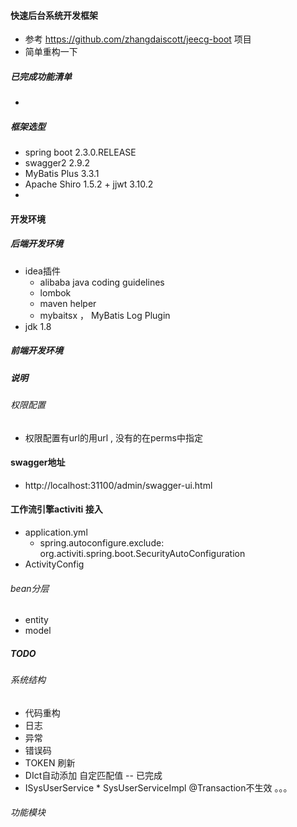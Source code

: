 ####  快速后台系统开发框架
*  参考 https://github.com/zhangdaiscott/jeecg-boot 项目
*  简单重构一下

#####  已完成功能清单
*   


#####  框架选型
*   spring boot 2.3.0.RELEASE
*   swagger2  2.9.2 
*   MyBatis Plus 3.3.1 
*   Apache Shiro 1.5.2  + jjwt 3.10.2
*   


#### 开发环境
#####  后端开发环境
* idea插件
  * alibaba  java coding guidelines
  * lombok
  * maven helper
  * mybaitsx ， MyBatis Log Plugin 
* jdk 1.8 

#####  前端开发环境

##### 说明
######  权限配置
*  权限配置有url的用url , 没有的在perms中指定

####  swagger地址
* http://localhost:31100/admin/swagger-ui.html

#### 工作流引擎activiti 接入
* application.yml 
  * spring.autoconfigure.exclude: org.activiti.spring.boot.SecurityAutoConfiguration
* ActivityConfig

###### bean分层
* entity
* model

##### TODO
###### 系统结构
* 代码重构
* 日志
* 异常
* 错误码
* TOKEN 刷新
* DIct自动添加 自定匹配值 -- 已完成
* ISysUserService * SysUserServiceImpl @Transaction不生效
。。。

###### 功能模块


